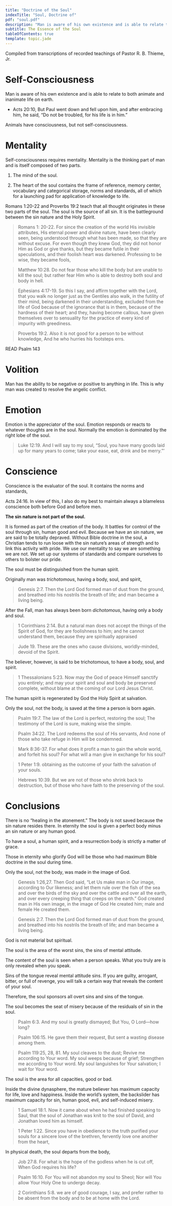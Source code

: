 ```yaml
---
title: "Doctrine of the Soul"
indexTitle: "Soul, Doctrine of"
pdf: "soul.pdf"
description: "Man is aware of his own existence and is able to relate to both animate and inanimate life on earth."
subtitle: The Essence of the Soul
tableOfContents: true
template: topic.jade
---
```


Compiled from transcriptions of recorded teachings of Pastor R. B. Thieme, Jr.


# Self-Consciousness #

Man is aware of his own existence and is able to relate to both animate and inanimate life on earth.

* Acts 20:10, But Paul went down and fell upon him, and after embracing him, he said, “Do not be troubled, for his life is in him.”

Animals have consciousness, but not self-consciousness.

# Mentality #

Self-consciousness requires mentality. Mentality is the thinking part of man and is itself composed of two parts.

1. The mind of the soul.

2. The heart of the soul contains the frame of reference, memory center, vocabulary and categorical storage, norms and standards, all of which for a launching pad for application of knowledge to life.

Romans 1:20-22 and Proverbs 19:2 teach that all thought originates in these two parts of the soul. The soul is the source of all sin. It is the battleground between the sin nature and the Holy Spirit.

> Romans 1: 20-22. For since the creation of the world His invisible
> attributes, His eternal power and divine nature, have been clearly
> seen, being understood through what has been made, so that they are
> without excuse. For even though they knew God, they did not honor Him
> as God or give thanks, but they became futile in their speculations,
> and their foolish heart was darkened. Professing to be wise, they
> became fools,

> Matthew 10:28. Do not fear those who kill the body but are unable to
> kill the soul; but rather fear Him who is able to destroy both soul
> and body in hell.

> Ephesians 4:17-19. So this I say, and affirm together with the Lord,
> that you walk no longer just as the Gentiles also walk, in the
> futility of their mind, being darkened in their understanding,
> excluded from the life of God because of the ignorance that is in
> them, because of the hardness of their heart; and they, having become
> callous, have given themselves over to sensuality for the practice of
> every kind of impurity with greediness.

> Proverbs 19:2. Also it is not good for a person to be without
> knowledge, And he who hurries his footsteps errs.

READ Psalm 143

# Volition #

Man has the ability to be negative or positive to anything in life. This
is why man was created to resolve the angelic conflict.

# Emotion #

Emotion is the appreciator of the soul. Emotion responds or reacts to
whatever thoughts are in the soul. Normally the emotion is dominated by
the right lobe of the soul.

> Luke 12:19. And I will say to my soul, “Soul, you have many goods laid
> up for many years to come; take your ease, eat, drink and be merry.”’

# Conscience #

Conscience is the evaluator of the soul. It contains the norms and
standards,

Acts 24:16. In view of this, I also do my best to maintain always a
blameless conscience both before God and before men.

**The sin nature is not part of the soul.** 

It is formed as part of the creation of the body. It battles for control
of the soul through sin, human good and evil. Because we have an sin
nature, we are said to be totally depraved. Without Bible doctrine in
the soul, a Christian tends to run loose with the sin nature’s areas of
strength and to link this activity with pride. We use our mentality to
say we are something we are not. We set up our systems of standards and
compare ourselves to others to bolster our pride.

The soul must be distinguished from the human spirit.

Originally man was *trichotomous*, having a body, soul, and spirit,

> Genesis 2:7. Then the Lord God formed man of dust from the ground, and
> breathed into his nostrils the breath of life; and man became a living
> being.

After the Fall, man has always been born *dichotomous*, having only a
body and soul.

> 1 Corinthians 2:14. But a natural man does not accept the things of
> the Spirit of God, for they are foolishness to him; and he cannot
> understand them, because they are spiritually appraised

> Jude 19. These are the ones who cause divisions, worldly-minded,
> devoid of the Spirit.

The believer, however, is said to be trichotomous, to have a body, soul,
and spirit.

> 1 Thessalonians 5:23. Now may the God of peace Himself sanctify you
> entirely; and may your spirit and soul and body be preserved complete,
> without blame at the coming of our Lord Jesus Christ.

The human spirit is regenerated by God the Holy Spirit at salvation.

Only the soul, not the body, is saved at the time a person is born
again.

> Psalm 19:7. The law of the Lord is perfect, restoring the soul; The
> testimony of the Lord is sure, making wise the simple.

> Psalm 34:22. The Lord redeems the soul of His servants, And none of
> those who take refuge in Him will be condemned.

> Mark 8:36-37. For what does it profit a man to gain the whole world,
> and forfeit his soul? For what will a man give in exchange for his
> soul?

> 1 Peter 1:9. obtaining as the outcome of your faith the salvation of
> your souls.

> Hebrews 10:39. But we are not of those who shrink back to destruction,
> but of those who have faith to the preserving of the soul.

# Conclusions #

There is no “healing in the atonement.” The body is not saved because
the sin nature resides there. In eternity the soul is given a perfect
body minus an sin nature or any human good.

To have a soul, a human spirit, and a resurrection body is strictly a
matter of grace.

Those in eternity who glorify God will be those who had maximum Bible
doctrine in the soul during time.

Only the soul, not the body, was made in the image of God.

> Genesis 1:26,27. Then God said, “Let Us make man in Our image,
> according to Our likeness; and let them rule over the fish of the sea
> and over the birds of the sky and over the cattle and over all the
> earth, and over every creeping thing that creeps on the earth.” God
> created man in His own image, in the image of God He created him; male
> and female He created them.

> Genesis 2:7. Then the Lord God formed man of dust from the ground, and
> breathed into his nostrils the breath of life; and man became a living
> being.

God is not material but spiritual.

The soul is the area of the worst sins, the sins of mental attitude.

The content of the soul is seen when a person speaks. What you truly are
is only revealed when you speak.

Sins of the tongue reveal mental attitude sins. If you are guilty,
arrogant, bitter, or full of revenge, you will talk a certain way that
reveals the content of your soul.

Therefore, the soul sponsors all overt sins and sins of the tongue.

The soul becomes the seat of misery because of the residuals of sin in
the soul.

> Psalm 6:3. And my soul is greatly dismayed; But You, O Lord—how long?

> Psalm 106:15. He gave them their request, But sent a wasting disease
> among them.

> Psalm 119:25, 28, 81. My soul cleaves to the dust; Revive me according
> to Your word. My soul weeps because of grief; Strengthen me according
> to Your word. My soul languishes for Your salvation; I wait for Your
> word.

The soul is the area for all capacities, good or bad.

Inside the divine dynasphere, the mature believer has maximum capacity
for life, love and happiness. Inside the world’s system, the backslider
has maximum capacity for sin, human good, evil, and self-induced misery.

> 1 Samuel 18:1. Now it came about when he had finished speaking to
> Saul, that the soul of Jonathan was knit to the soul of David, and
> Jonathan loved him as himself.

> 1 Peter 1:22. Since you have in obedience to the truth purified your
> souls for a sincere love of the brethren, fervently love one another
> from the heart,

In physical death, the soul departs from the body,

> Job 27:8. For what is the hope of the godless when he is cut off, When
> God requires his life?

> Psalm 16:10. For You will not abandon my soul to Sheol; Nor will You
> allow Your Holy One to undergo decay.

> 2 Corinthians 5:8. we are of good courage, I say, and prefer rather to
> be absent from the body and to be at home with the Lord.

